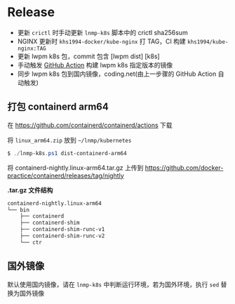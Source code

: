 # Release

* 更新 `crictl` 时手动更新 `lnmp-k8s` 脚本中的 crictl sha256sum
* NGINX 更新时 `khs1994-docker/kube-nginx` 打 TAG，CI 构建 `khs1994/kube-nginx:TAG`
* 更新 lwpm k8s 包，commit 包含 [lwpm dist] [k8s]
* 手动触发 [GitHub Action](https://github.com/khs1994-docker/lnmp/actions?query=workflow%3Alwpm-dist-k8s-file) 构建 lwpm k8s 指定版本的镜像
* 同步 lwpm k8s 包到国内镜像，coding.net(由上一步骤的 GitHub Action 自动触发)

## 打包 containerd arm64

在 https://github.com/containerd/containerd/actions 下载

将 `linux_arm64.zip` 放到 `~/lnmp/kubernetes`

```powershell
$ ./lnmp-k8s.ps1 dist-containerd-arm64
```

将 containerd-nightly.linux-arm64.tar.gz 上传到 https://github.com/docker-practice/containerd/releases/tag/nightly

**.tar.gz 文件结构**

```bash
containerd-nightly.linux-arm64
└── bin
    ├── containerd
    ├── containerd-shim
    ├── containerd-shim-runc-v1
    ├── containerd-shim-runc-v2
    └── ctr
```

## 国外镜像

默认使用国内镜像，请在 `lnmp-k8s` 中判断运行环境，若为国外环境，执行 `sed` 替换为国外镜像
